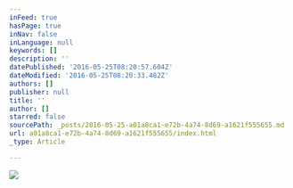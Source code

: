 ```yaml
---
inFeed: true
hasPage: true
inNav: false
inLanguage: null
keywords: []
description: ''
datePublished: '2016-05-25T08:20:57.604Z'
dateModified: '2016-05-25T08:20:33.482Z'
authors: []
publisher: null
title: ''
author: []
starred: false
sourcePath: _posts/2016-05-25-a01a8ca1-e72b-4a74-8d69-a1621f555655.md
url: a01a8ca1-e72b-4a74-8d69-a1621f555655/index.html
_type: Article

---
```

![](https://the-grid-user-content.s3-us-west-2.amazonaws.com/c7a9a174-6220-4147-8d96-942f3d9b9be3.jpg)